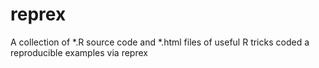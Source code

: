 # reprex
A collection of *.R source code and *.html files of useful R tricks coded a reproducible examples via reprex
